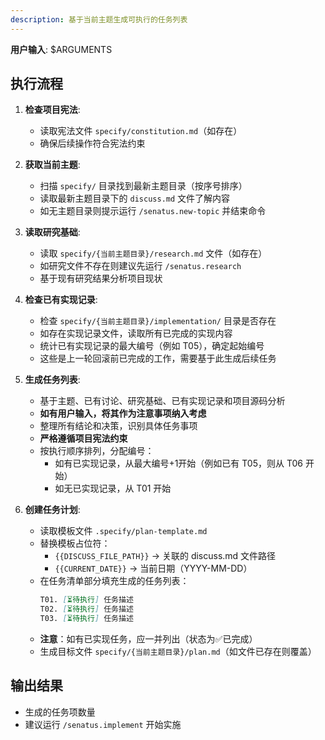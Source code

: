 ```yaml
---
description: 基于当前主题生成可执行的任务列表
---
```


**用户输入**: $ARGUMENTS

## 执行流程

1. **检查项目宪法**:
   - 读取宪法文件 `specify/constitution.md`（如存在）
   - 确保后续操作符合宪法约束

2. **获取当前主题**:
   - 扫描 `specify/` 目录找到最新主题目录（按序号排序）
   - 读取最新主题目录下的 `discuss.md` 文件了解内容
   - 如无主题目录则提示运行 `/senatus.new-topic` 并结束命令

3. **读取研究基础**:
   - 读取 `specify/{当前主题目录}/research.md` 文件（如存在）
   - 如研究文件不存在则建议先运行 `/senatus.research`
   - 基于现有研究结果分析项目现状

4. **检查已有实现记录**:
   - 检查 `specify/{当前主题目录}/implementation/` 目录是否存在
   - 如存在实现记录文件，读取所有已完成的实现内容
   - 统计已有实现记录的最大编号（例如 T05），确定起始编号
   - 这些是上一轮回滚前已完成的工作，需要基于此生成后续任务

5. **生成任务列表**:
   - 基于主题、已有讨论、研究基础、已有实现记录和项目源码分析
   - **如有用户输入，将其作为注意事项纳入考虑**
   - 整理所有结论和决策，识别具体任务事项
   - **严格遵循项目宪法约束**
   - 按执行顺序排列，分配编号：
     * 如有已实现记录，从最大编号+1开始（例如已有 T05，则从 T06 开始）
     * 如无已实现记录，从 T01 开始

6. **创建任务计划**:
   - 读取模板文件 `.specify/plan-template.md`
   - 替换模板占位符：
     * `{{DISCUSS_FILE_PATH}}` → 关联的 discuss.md 文件路径
     * `{{CURRENT_DATE}}` → 当前日期（YYYY-MM-DD）
   - 在任务清单部分填充生成的任务列表：
     ```markdown
     T01. [⏳待执行] 任务描述
     T02. [⏳待执行] 任务描述
     T03. [⏳待执行] 任务描述
     ```
   - **注意**：如有已实现任务，应一并列出（状态为✅已完成）
   - 生成目标文件 `specify/{当前主题目录}/plan.md`（如文件已存在则覆盖）


## 输出结果
- 生成的任务项数量
- 建议运行 `/senatus.implement` 开始实施
````